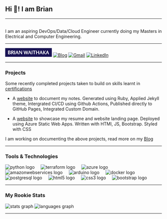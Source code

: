 ## Hi 👋! I am Brian

---

<br>
I am an aspiring DevOps/Data/Cloud Engineer currently doing my Masters in Electrical and Computer Engineering. 

<br>

---
<p>

<a href="https://www.waithaka.me" > <img src='website_logo.png' width="150" height="28"></img></a>
[![Blog](https://img.shields.io/badge/Blog-2962FF?style=for-the-badge&logo=hashnode&logoColor=white)](https://blog.waithaka.me)
[![Gmail](https://img.shields.io/badge/Gmail-D14836?style=for-the-badge&logo=gmail&logoColor=white)](mailto:brian@waithaka.me)
[![LinkedIn](https://img.shields.io/badge/linkedin-%230077B5.svg?style=for-the-badge&logo=linkedin&logoColor=white)](https://www.linkedin.com/in/brianwaithaka/)
</p>

---

### Projects
Some recently completed projects taken to build on skills learnt in [certifications](https://www.waithaka.me/resume.html#certifications)

- A [website](https://notes.waithaka.me) to document my notes. Generated using Ruby, Applied Jekyll theme, Intergrated CI/CD using Github Actions, Published directly to GitHub Pages, Integrated Custom Domain.  

- A [website](https://www.waithaka.me) to showcase my resume and website landing page. Deployed using Azure Static Web Apps. Written with HTMl, JS, Bootstrap. Styled with CSS

I am working on documenting the above projects, read more on my [Blog ](https://blog.waithaka.me)

---

### Tools & Technologies
<p><div align="left">
  <img src="https://cdn.jsdelivr.net/gh/devicons/devicon/icons/python/python-original.svg" height="35" alt="python logo"  />
  <img width="12" />
  <img src="https://cdn.jsdelivr.net/gh/devicons/devicon/icons/terraform/terraform-original.svg" height="35" alt="terraform logo"  />
  <img width="12" />
  <img src="https://cdn.jsdelivr.net/gh/devicons/devicon/icons/azure/azure-original.svg" height="35" alt="azure logo"  />
  <img width="12" />
  <img src="https://skillicons.dev/icons?i=aws" height="35" alt="amazonwebservices logo"  />
  <img width="12" />
  <img src="https://cdn.jsdelivr.net/gh/devicons/devicon/icons/arduino/arduino-original.svg" height="35" alt="arduino logo"  />
  <img width="12" />
  <img src="https://cdn.jsdelivr.net/gh/devicons/devicon/icons/docker/docker-original.svg" height="35" alt="docker logo"  />
  <img width="12" />
  <img src="https://cdn.jsdelivr.net/gh/devicons/devicon/icons/postgresql/postgresql-original.svg" height="35" alt="postgresql logo"  />
  <img width="12" />
  <img src="https://cdn.jsdelivr.net/gh/devicons/devicon/icons/html5/html5-original.svg" height="35" alt="html5 logo"  />
  <img width="12" />
  <img src="https://cdn.jsdelivr.net/gh/devicons/devicon/icons/css3/css3-original.svg" height="35" alt="css3 logo"  />
  <img width="12" />
  <img src="https://cdn.jsdelivr.net/gh/devicons/devicon/icons/bootstrap/bootstrap-original.svg" height="35" alt="bootstrap logo"  
  />
  </p>
</div>

---


### My Rookie Stats
<p>
<div align="left">
  <img src="https://github-readme-stats.vercel.app/api?username=brianwaithaka&hide_title=false&hide_rank=false&show_icons=true&include_all_commits=true&count_private=true&disable_animations=false&theme=dark&locale=en&hide_border=false" height="150" alt="stats graph"  />
  <img src="https://github-readme-stats.vercel.app/api/top-langs?username=brianwaithaka&locale=en&hide_title=false&layout=compact&card_width=320&langs_count=5&theme=dark&hide_border=false" height="150" alt="languages graph"  />
</div>
</p>

---
